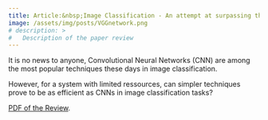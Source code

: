```yaml
---
title: Article:&nbsp;Image Classification - An attempt at surpassing the Convolutional Neural Network
image: /assets/img/posts/VGGnetwork.png
# description: >
#   Description of the paper review
---
```


It is no news to anyone, Convolutional Neural Networks (CNN) are among the most popular techniques these days in image classification.

However, for a system with limited ressources, can simpler techniques prove to be as efficient as CNNs in image classification tasks?

<html>
<head>
  <meta charset="UTF-8">
  <title>PDF.js Example</title>
  <script src="/assets/js/pdfjs/build/pdf.js"></script>
  <script src="/assets/js/pdfjs/build/surpassing_convnet/simple.js"></script>
</head>
<body>
  <a target="_blank" href="/assets/js/pdfjs/web/viewer.html?file=/assets/js/pdfjs/build/surpassing_convnet/Surpassing_CNNs.pdf">
    <canvas id="pdf"></canvas>
  </a>
</body>
</html>

[PDF of the Review](/assets/js/pdfjs/web/viewer.html?file=/assets/js/pdfjs/build/surpassing_convnet/Surpassing_CNNs.pdf). 
